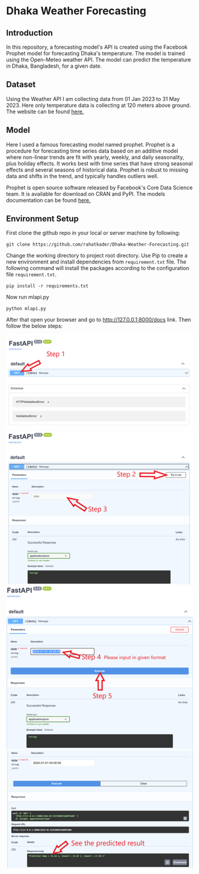 # Dhaka Weather Forecasting

## **Introduction**

In this repository, a forecasting model's API is created using the Facebook Prophet model for forecasting Dhaka's temperature. The model is trained using the Open-Meteo weather API. The model can predict the temperature in Dhaka, Bangladesh, for a given date.


## **Dataset**

Using the Weather API I am collecting data from 01 Jan 2023 to 31 May 2023. Here only temperature data is collecting at 120 meters above ground. The website can be found [here.](https://open-meteo.com/en/docs#latitude=23.71&longitude=90.41&hourly=temperature_2m)


## **Model**

Here I used a famous forecasting model named prophet. Prophet is a procedure for forecasting time series data based on an additive model where non-linear trends are fit with yearly, weekly, and daily seasonality, plus holiday effects. It works best with time series that have strong seasonal effects and several seasons of historical data. Prophet is robust to missing data and shifts in the trend, and typically handles outliers well.


Prophet is open source software released by Facebook's Core Data Science team. It is available for download on CRAN and PyPI. The models documentation can be found [here.](https://facebook.github.io/prophet/)


## **Environment Setup**

First clone the github repo in your local or server machine by following:

```
git clone https://github.com/rahatkader/Dhaka-Weather-Forecasting.git
```

Change the working directory to project root directory. Use Pip to create a new environment and install dependencies from `requirement.txt` file. The following command will install the packages according to the configuration file `requirement.txt`.

```
pip install -r requirements.txt
```

Now run mlapi.py

```
python mlapi.py
```

After that open your browser and go to  http://127.0.0.1:8000/docs link. Then follow the below steps:


![Alternate text](/readme/step1.png)
![Alternate text](/readme/step2.png)
![Alternate text](/readme/step3.png)
![Alternate text](/readme/step4.png)

